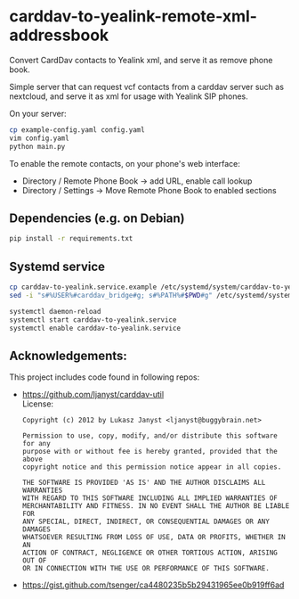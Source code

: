 # carddav-to-yealink-remote-xml-addressbook

Convert CardDav contacts to Yealink xml, and serve it as remove phone book.

Simple server that can request vcf contacts from a carddav server such as nextcloud,
and serve it as xml for usage with Yealink SIP phones.


On your server:

```bash
cp example-config.yaml config.yaml
vim config.yaml
python main.py
```

To enable the remote contacts, on your phone's web interface:
- Directory / Remote Phone Book -> add URL, enable call lookup
- Directory / Settings -> Move Remote Phone Book to enabled sections


## Dependencies (e.g. on Debian)

```bash
pip install -r requirements.txt
```


## Systemd service

```bash
cp carddav-to-yealink.service.example /etc/systemd/system/carddav-to-yealink.service
sed -i "s#%USER%#carddav_bridge#g; s#%PATH%#$PWD#g" /etc/systemd/system/carddav-to-yealink.service # change user and path to your needs

systemctl daemon-reload
systemctl start carddav-to-yealink.service
systemctl enable carddav-to-yealink.service
```


## Acknowledgements:

This project includes code found in following repos:

- https://github.com/ljanyst/carddav-util  
    License:
    ```
    Copyright (c) 2012 by Lukasz Janyst <ljanyst@buggybrain.net>

    Permission to use, copy, modify, and/or distribute this software for any
    purpose with or without fee is hereby granted, provided that the above
    copyright notice and this permission notice appear in all copies.

    THE SOFTWARE IS PROVIDED 'AS IS' AND THE AUTHOR DISCLAIMS ALL WARRANTIES
    WITH REGARD TO THIS SOFTWARE INCLUDING ALL IMPLIED WARRANTIES OF
    MERCHANTABILITY AND FITNESS. IN NO EVENT SHALL THE AUTHOR BE LIABLE FOR
    ANY SPECIAL, DIRECT, INDIRECT, OR CONSEQUENTIAL DAMAGES OR ANY DAMAGES
    WHATSOEVER RESULTING FROM LOSS OF USE, DATA OR PROFITS, WHETHER IN AN
    ACTION OF CONTRACT, NEGLIGENCE OR OTHER TORTIOUS ACTION, ARISING OUT OF
    OR IN CONNECTION WITH THE USE OR PERFORMANCE OF THIS SOFTWARE.
    ```
- https://gist.github.com/tsenger/ca4480235b5b29431965ee0b919ff6ad
